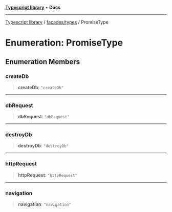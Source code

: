 [**Typescript library**](../../../index.md) • **Docs**

***

[Typescript library](../../../modules.md) / [facades/types](../index.md) / PromiseType

# Enumeration: PromiseType

## Enumeration Members

### createDb

> **createDb**: `"createDb"`

***

### dbRequest

> **dbRequest**: `"dbRequest"`

***

### destroyDb

> **destroyDb**: `"destroyDb"`

***

### httpRequest

> **httpRequest**: `"httpRequest"`

***

### navigation

> **navigation**: `"navigation"`
